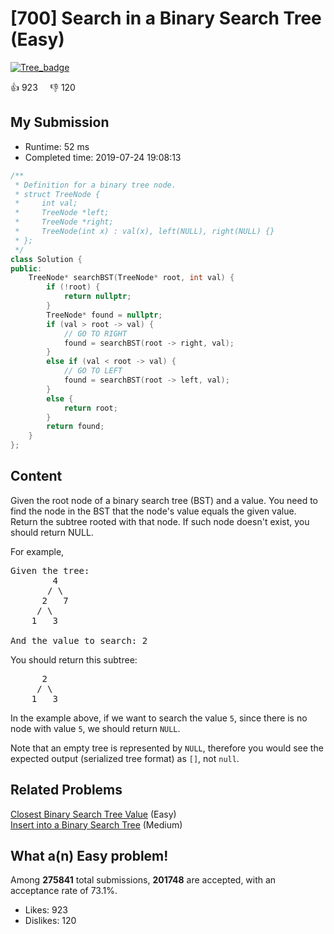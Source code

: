 # [700] Search in a Binary Search Tree (Easy)

[![Tree_badge](https://img.shields.io/badge/topic-Tree-green.svg)](https://leetcode.com/problems/search-in-a-binary-search-tree/) 

:+1: 923 &nbsp; &nbsp; :thumbsdown: 120

## My Submission

- Runtime: 52 ms
- Completed time: 2019-07-24 19:08:13

```cpp
/**
 * Definition for a binary tree node.
 * struct TreeNode {
 *     int val;
 *     TreeNode *left;
 *     TreeNode *right;
 *     TreeNode(int x) : val(x), left(NULL), right(NULL) {}
 * };
 */
class Solution {
public:
    TreeNode* searchBST(TreeNode* root, int val) {
        if (!root) {
            return nullptr;
        }
        TreeNode* found = nullptr;
        if (val > root -> val) {
            // GO TO RIGHT
            found = searchBST(root -> right, val);
        }
        else if (val < root -> val) {
            // GO TO LEFT
            found = searchBST(root -> left, val);
        }
        else {
            return root;
        }
        return found;
    }
};
```

## Content
<p>Given the root node of a binary search tree (BST) and a value. You need to find the node in the BST that the node&#39;s value equals the given value. Return the subtree rooted with that node. If such node doesn&#39;t exist, you should return NULL.</p>

<p>For example,&nbsp;</p>

<pre>
Given the tree:
        4
       / \
      2   7
     / \
    1   3

And the value to search: 2
</pre>

<p>You should return this subtree:</p>

<pre>
      2     
     / \   
    1   3
</pre>

<p>In the example above, if we want to search the value <code>5</code>, since there is no node with value <code>5</code>, we should return <code>NULL</code>.</p>

<p>Note that an empty tree is represented by <code>NULL</code>, therefore you would see the expected output (serialized tree format) as&nbsp;<code>[]</code>, not <code>null</code>.</p>


## Related Problems
[Closest Binary Search Tree Value](https://leetcode.com/problems/closest-binary-search-tree-value/) (Easy) <br>
[Insert into a Binary Search Tree](https://leetcode.com/problems/insert-into-a-binary-search-tree/) (Medium) <br>

## What a(n) Easy problem!
Among **275841** total submissions, **201748** are accepted, with an acceptance rate of 73.1%. <br>

- Likes: 923
- Dislikes: 120


